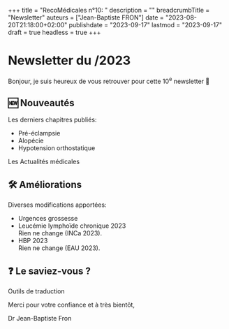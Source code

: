 +++
title = "RecoMédicales n°10: "
description = ""
breadcrumbTitle = "Newsletter"
auteurs = ["Jean-Baptiste FRON"]
date = "2023-08-20T21:18:00+02:00"
publishdate = "2023-09-17"
lastmod = "2023-09-17"
draft = true
headless = true
+++

# Newsletter du /2023

Bonjour, je suis heureux de vous retrouver pour cette 10<sup>e</sup> newsletter 📰

## 🆕 Nouveautés

Les derniers chapitres publiés:

- Pré-éclampsie
- Alopécie
- Hypotension orthostatique

Les Actualités médicales

## 🛠️ Améliorations

Diverses modifications apportées:

- Urgences grossesse
- Leucémie lymphoïde chronique 2023  
  Rien ne change (INCa 2023).
- HBP 2023  
  Rien ne change (EAU 2023).

## ❓ Le saviez-vous ?

Outils de traduction

Merci pour votre confiance et à très bientôt,

Dr Jean-Baptiste Fron
